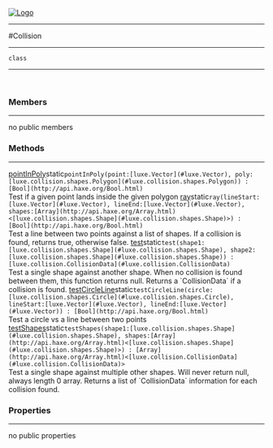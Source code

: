 
[![Logo](../../../images/logo.png)](../../../api/index.html)

---



#Collision



---

`class`
<span class="meta">

</span>


---

&nbsp;
&nbsp;

<h3>Members</h3> <hr/>no public members

<h3>Methods</h3> <hr/><span class="method apipage">
            <a name="pointInPoly"><a class="lift" href="#pointInPoly">pointInPoly</a></a><span class="inline-block static">static</span><code class="signature apipage">pointInPoly(point:<span>[luxe.Vector](#luxe.Vector)</span>, poly:<span>[luxe.collision.shapes.Polygon](#luxe.collision.shapes.Polygon)</span>) : [Bool](http://api.haxe.org/Bool.html)</code><br/><span class="small_desc_flat">Test if a given point lands inside the given polygon</span>
        </span>
    <span class="method apipage">
            <a name="ray"><a class="lift" href="#ray">ray</a></a><span class="inline-block static">static</span><code class="signature apipage">ray(lineStart:<span>[luxe.Vector](#luxe.Vector)</span>, lineEnd:<span>[luxe.Vector](#luxe.Vector)</span>, shapes:<span>[Array](http://api.haxe.org/Array.html)&lt;[luxe.collision.shapes.Shape](#luxe.collision.shapes.Shape)&gt;</span>) : [Bool](http://api.haxe.org/Bool.html)</code><br/><span class="small_desc_flat">Test a line between two points against a list of shapes. 
            If a collision is found, returns true, otherwise false.</span>
        </span>
    <span class="method apipage">
            <a name="test"><a class="lift" href="#test">test</a></a><span class="inline-block static">static</span><code class="signature apipage">test(shape1:<span>[luxe.collision.shapes.Shape](#luxe.collision.shapes.Shape)</span>, shape2:<span>[luxe.collision.shapes.Shape](#luxe.collision.shapes.Shape)</span>) : [luxe.collision.CollisionData](#luxe.collision.CollisionData)</code><br/><span class="small_desc_flat">Test a single shape against another shape. 
            When no collision is found between them, this function returns null.
            Returns a `CollisionData` if a collision is found.</span>
        </span>
    <span class="method apipage">
            <a name="testCircleLine"><a class="lift" href="#testCircleLine">testCircleLine</a></a><span class="inline-block static">static</span><code class="signature apipage">testCircleLine(circle:<span>[luxe.collision.shapes.Circle](#luxe.collision.shapes.Circle)</span>, lineStart:<span>[luxe.Vector](#luxe.Vector)</span>, lineEnd:<span>[luxe.Vector](#luxe.Vector)</span>) : [Bool](http://api.haxe.org/Bool.html)</code><br/><span class="small_desc_flat">Test a circle vs a line between two points</span>
        </span>
    <span class="method apipage">
            <a name="testShapes"><a class="lift" href="#testShapes">testShapes</a></a><span class="inline-block static">static</span><code class="signature apipage">testShapes(shape1:<span>[luxe.collision.shapes.Shape](#luxe.collision.shapes.Shape)</span>, shapes:<span>[Array](http://api.haxe.org/Array.html)&lt;[luxe.collision.shapes.Shape](#luxe.collision.shapes.Shape)&gt;</span>) : [Array](http://api.haxe.org/Array.html)&lt;[luxe.collision.CollisionData](#luxe.collision.CollisionData)&gt;</code><br/><span class="small_desc_flat">Test a single shape against multiple other shapes. 
            Will never return null, always length 0 array. 
            Returns a list of `CollisionData` information for each collision found.</span>
        </span>
    

<h3>Properties</h3> <hr/>no public properties

&nbsp;
&nbsp;
&nbsp;